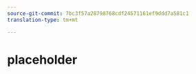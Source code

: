 ```yaml
---
source-git-commit: 7bc3f57a28798768cdf24571161ef9ddd7a581c1
translation-type: tm+mt

---
```

# placeholder
